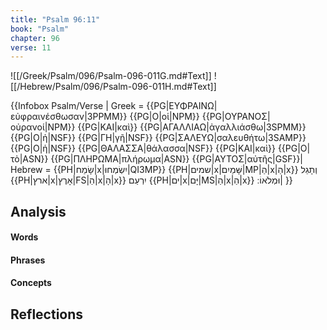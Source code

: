 ```yaml
---
title: "Psalm 96:11"
book: "Psalm"
chapter: 96
verse: 11
---
```

![[/Greek/Psalm/096/Psalm-096-011G.md#Text]]
![[/Hebrew/Psalm/096/Psalm-096-011H.md#Text]]

{{Infobox Psalm/Verse |
  Greek = {{PG|ΕΥΦΡΑΙΝΩ|εὐφραινέσθωσαν|3PPMM}} {{PG|Ο|οἱ|NPM}} {{PG|ΟΥΡΑΝΟΣ|οὐρανοί|NPM}} {{PG|ΚΑΙ|καὶ}} {{PG|ΑΓΑΛΛΙΑΩ|ἀγαλλιάσθω|3SPMM}} {{PG|Ο|ἡ|NSF}} {{PG|ΓΗ|γῆ|NSF}} {{PG|ΣΑΛΕΥΩ|σαλευθήτω|3SAMP}} {{PG|Ο|ἡ|NSF}} {{PG|ΘΑΛΑΣΣΑ|θάλασσα|NSF}} {{PG|ΚΑΙ|καὶ}} {{PG|Ο|τὸ|ASN}} {{PG|ΠΛΗΡΩΜΑ|πλήρωμα|ASN}} {{PG|ΑΥΤΟΣ|αὐτῆς|GSF}}|
  Hebrew = {{PH|שָׂמַח|x|יִשְׂמְחוּ|QI3MP}} {{PH|שמים|x|שָּׁמַיִם|MP|הַ|x|הַ|x}}
וְתָגֵל
{{PH|ארץ|x|אָרֶץ|FS|הַ|x|הָ|x}}
יִרְעַם
{{PH|ים|x|יָּם|MS|הַ|x|הַ|x}}
וּמְלֹאוֹ
׃|
}}

## Analysis

#### Words

#### Phrases

#### Concepts

## Reflections
